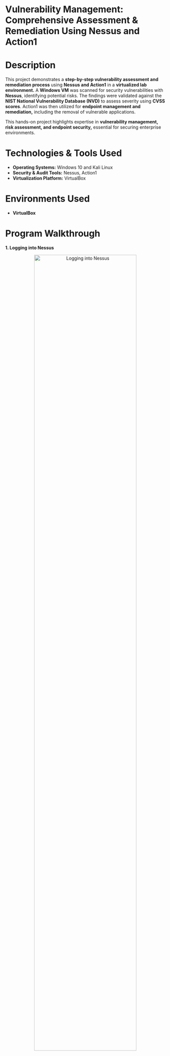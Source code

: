 # Vulnerability Management: Comprehensive Assessment & Remediation Using Nessus and Action1

# <h1>Description</h1>
This project demonstrates a <b>step-by-step vulnerability assessment and remediation process</b> using <b>Nessus and Action1</b> in a <b>virtualized lab environment.</b> A <b>Windows VM</b> was scanned for security vulnerabilities with <b>Nessus</b>, identifying potential risks. The findings were validated against the <b>NIST National Vulnerability Database (NVD)</b> to assess severity using <b>CVSS scores</b>. Action1 was then utilized for <b>endpoint management and remediation,</b> including the removal of vulnerable applications.

This hands-on project highlights expertise in <b>vulnerability management, risk assessment, and endpoint security,</b> essential for securing enterprise environments.

# Technologies & Tools Used
- <b>Operating Systems:</b> Windows 10 and Kali Linux
- <b>Security & Audit Tools:</b> Nessus, Action1
- <b>Virtualization Platform:</b> VirtualBox

# <b>Environments Used</b>
- <b>VirtualBox</b>

# <b>Program Walkthrough</b>

<b> 1. Logging into Nessus </b>
<p align="center">
<img src="https://i.imgur.com/cwu9wVe.png" height="80%" width="80%" alt="Logging into Nessus"/>

<b> 2. Setting Up Scanning Options<b>
<p align="center">
<img src="https://i.imgur.com/i00qLm7.png" height="80%" width="80%" alt="Setting up scanning options"/>

<b> 3. Confirming Target IP Address for Nessus Scan</b>
<p align="center">
<img src="https://i.imgur.com/dHntWAM.png" height="80%" width="80%" alt="Confirming Target IP Address"/>

<b>4. Running the Scan</b>
<p align="center">
<img src="https://i.imgur.com/Rbdg5u8.png" height="80%" width="80%" alt="Running the scan"/>

<b> 5. Scan Results </b>
<p align="center">
<img src="https://i.imgur.com/wFuuqXT.png" height="80%" width="80%" alt="Scan Results"/>
<img src="https://i.imgur.com/vc9IaXJ.png" height="80%" width="80%" alt="Scan Results"/>

<b>6. Target Endpoint Viewed in Action1</b>
<p align="center">
<img src="https://i.imgur.com/6P05Ucb.png" height="80%" width="80%" alt="Viewing endpoint in Action1"/>

<b>7. Identified Endpoint Vulnerabilities</b>
<p align="center">
<img src="https://i.imgur.com/tDiMlEX.png" height="80%" width="80%" alt="Endpoint vulnerabilities"/>

<b>8. Identifying the Vulnerability with the Highest CVSS Score</b>
<p align="center">
<img src="https://i.imgur.com/H0Elh0u.png" height="80%" width="80%" alt="Highest CVSS vulnerability"/>

<b>9. Validating CVSS Score with NIST NVD</b>
<p align="center">
<img src="https://i.imgur.com/WL6Gzee.png" height="80%" width="80%" alt="CVSS check with NIST NVD"/>
<img src="https://i.imgur.com/s0jT9hl.png" height="80%" width="80%" alt="CVSS check with NIST NVD"/>
  
<b>10. Remediation Process (Patching the Vulnerable Application)</b>
<p align="center">
<img src="https://i.imgur.com/wGlfzuG.png" height="80%" width="80%" alt="Uninstalling vulnerability"/> 
<img src="https://i.imgur.com/hy2Y8bX.png" height="80%" width="80%" alt="Uninstallation confirmation"/> 
<img src="https://i.imgur.com/TTRG58T.png" height="80%" width="80%" alt="Uninstallation process"/>

<b>11. Confirming the Uninstallation in Action1</b>
<p align="center">
<img src="https://i.imgur.com/PcRYJpI.png" height="80%" width="80%" alt="Confirming uninstallation in Action1"/>

<b>12. Action1 Notification on the Vulnerable System</b>
<p align="center">
<img src="https://i.imgur.com/eTjXTrO.png" height="80%" width="80%" alt="Action1 notification on vulnerable system"/>

<b>13. Final Remediation Notification from Action1</b>
<p align="center">
<img src="https://i.imgur.com/KELq67t.png" height="80%" width="80%" alt="Remediation notification from Action1"/>

<b>14. Final Endpoint Overview</b>
<p align="center">
<img src="https://i.imgur.com/UdLmfPu.png" height="80%" width="80%" alt="New endpoint overview"/>
